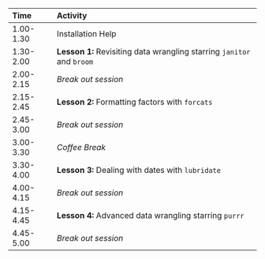 Time | Activity 
:----|:---
1.00-1.30 | Installation Help
1.30-2.00 | **Lesson 1:** Revisiting data wrangling starring `janitor` and `broom`
2.00-2.15 |  *Break out session*
2.15-2.45 | **Lesson 2:** Formatting factors with `forcats`
2.45-3.00 | *Break out session*
3.00-3.30 | *Coffee Break* 
3.30-4.00 | **Lesson 3:** Dealing with dates with `lubridate`
4.00-4.15 | *Break out session*
4.15-4.45 | **Lesson 4:** Advanced data wrangling starring `purrr`
4.45-5.00 | *Break out session* 
